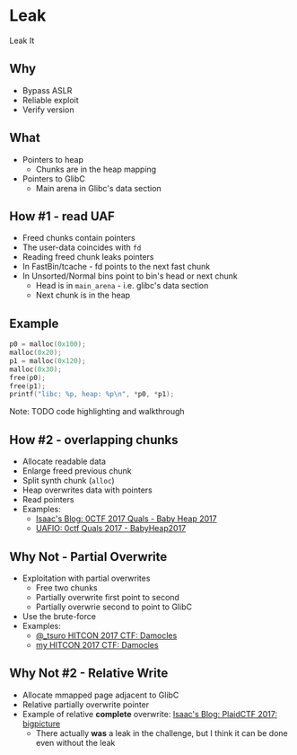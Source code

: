 # Leak
Leak It


##  Why
* Bypass ASLR
* Reliable exploit
* Verify version


## What
* Pointers to heap
    - Chunks are in the heap mapping
* Pointers to GlibC
    - Main arena in Glibc's data section


## How #1 - read UAF
* Freed chunks contain pointers
* The user-data coincides with `fd`
* Reading freed chunk leaks pointers
* In FastBin/tcache - fd points to the next fast chunk
* In Unsorted/Normal bins point to bin's head or next chunk
    - Head is in `main_arena` - i.e.  glibc's data section
    - Next chunk is in the heap


## Example
```C
p0 = malloc(0x100);
malloc(0x20);
p1 = malloc(0x120);
malloc(0x30);
free(p0);
free(p1);
printf("libc: %p, heap: %p\n", *p0, *p1);
```
Note: TODO code highlighting and walkthrough


## How #2 - overlapping chunks

* Allocate readable data
* Enlarge freed previous chunk
* Split synth chunk (`alloc`)
* Heap overwrites data with pointers
* Read pointers
* Examples:
    - [Isaac's Blog: 0CTF 2017 Quals - Baby Heap 2017](https://poning.me/2017/03/24/baby-heap-2017/)
    - [UAFIO: 0ctf Quals 2017 - BabyHeap2017](http://uaf.io/exploitation/2017/03/19/0ctf-Quals-2017-BabyHeap2017.html)

## Why Not - Partial Overwrite
* Exploitation with partial overwrites
    - Free two chunks
    - Partially overwrite first point to second
    - Partially overwrie second to point to GlibC
* Use the brute-force
* Examples:
    - [@_tsuro HITCON 2017 CTF: Damocles](https://gist.github.com/sroettger/e1a7f8ca5007e2646b8f8ce068ca6166)
    - [my  HITCON 2017 CTF: Damocles](https://gist.github.com/yannayl/301537016fde0f6fa8c0bbccf88fa7f3)


## Why Not #2 - Relative Write
* Allocate mmapped page adjacent to GlibC
* Relative partially overwrite pointer 
* Example of relative **complete** overwrite: [Isaac's Blog: PlaidCTF 2017: bigpicture](https://poning.me/2017/04/28/bigpicture/)
    - There actually **was** a leak in the challenge, but I think it can be done even without the leak
